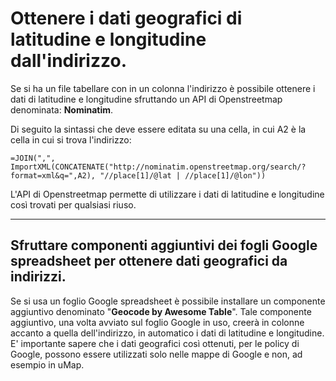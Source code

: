 # Ottenere i dati geografici di latitudine e longitudine dall'indirizzo.

Se si ha un file tabellare con in un colonna l'indirizzo è possibile ottenere i dati di latitudine e longitudine sfruttando un API di Openstreetmap denominata: **Nominatim**.

Di seguito la sintassi che deve essere editata su una cella, in cui A2 è la cella in cui si trova l'indirizzo:

`=JOIN(",", ImportXML(CONCATENATE("http://nominatim.openstreetmap.org/search/?format=xml&q=",A2), "//place[1]/@lat | //place[1]/@lon"))`

L'API di Openstreetmap permette di utilizzare i dati di latitudine e longitudine così trovati per qualsiasi riuso.

---


## Sfruttare componenti aggiuntivi dei fogli Google spreadsheet per ottenere dati geografici da indirizzi.

Se si usa un foglio Google spreadsheet è possibile installare un componente aggiuntivo denominato "**Geocode by Awesome Table**".
Tale componente aggiuntivo, una volta avviato sul foglio Google in uso, creerà in colonne accanto a quella dell'indirizzo, in automatico i dati di latitudine e longitudine.
E' importante sapere che i dati geografici così ottenuti, per le policy di Google, possono essere utilizzati solo nelle mappe di Google e non, ad esempio in uMap.
